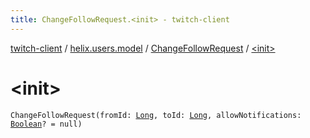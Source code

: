 ```yaml
---
title: ChangeFollowRequest.<init> - twitch-client
---
```


[twitch-client](../../index.html) / [helix.users.model](../index.html) / [ChangeFollowRequest](index.html) / [&lt;init&gt;](./-init-.html)

# &lt;init&gt;

`ChangeFollowRequest(fromId: `[`Long`](https://kotlinlang.org/api/latest/jvm/stdlib/kotlin/-long/index.html)`, toId: `[`Long`](https://kotlinlang.org/api/latest/jvm/stdlib/kotlin/-long/index.html)`, allowNotifications: `[`Boolean`](https://kotlinlang.org/api/latest/jvm/stdlib/kotlin/-boolean/index.html)`? = null)`